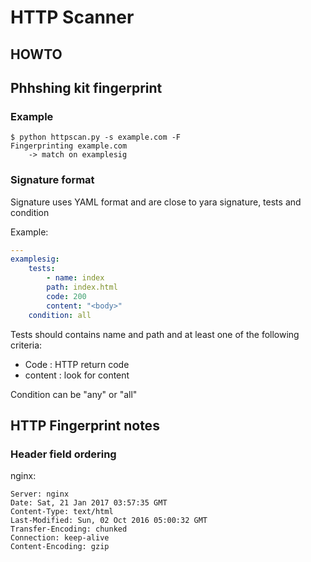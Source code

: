 # HTTP Scanner

## HOWTO

## Phhshing kit fingerprint

### Example

```
$ python httpscan.py -s example.com -F
Fingerprinting example.com
    -> match on examplesig
```

### Signature format

Signature uses YAML format and are close to yara signature, tests and condition

Example:
```yaml
---
examplesig:
    tests:
        - name: index
        path: index.html
        code: 200
        content: "<body>"
    condition: all
```

Tests should contains name and path and at least one of the following criteria:
* Code : HTTP return code
* content : look for content

Condition can be "any" or "all"


## HTTP Fingerprint notes

### Header field ordering

nginx:
```
Server: nginx
Date: Sat, 21 Jan 2017 03:57:35 GMT
Content-Type: text/html
Last-Modified: Sun, 02 Oct 2016 05:00:32 GMT
Transfer-Encoding: chunked
Connection: keep-alive
Content-Encoding: gzip

```
